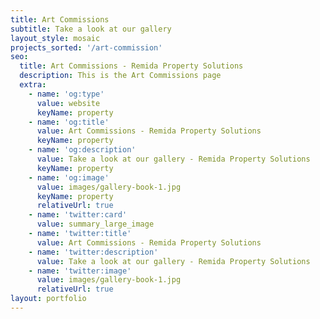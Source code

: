 ```yaml
---
title: Art Commissions
subtitle: Take a look at our gallery
layout_style: mosaic
projects_sorted: '/art-commission'
seo:
  title: Art Commissions - Remida Property Solutions
  description: This is the Art Commissions page
  extra:
    - name: 'og:type'
      value: website
      keyName: property
    - name: 'og:title'
      value: Art Commissions - Remida Property Solutions
      keyName: property
    - name: 'og:description'
      value: Take a look at our gallery - Remida Property Solutions
      keyName: property
    - name: 'og:image'
      value: images/gallery-book-1.jpg
      keyName: property
      relativeUrl: true
    - name: 'twitter:card'
      value: summary_large_image
    - name: 'twitter:title'
      value: Art Commissions - Remida Property Solutions
    - name: 'twitter:description'
      value: Take a look at our gallery - Remida Property Solutions
    - name: 'twitter:image'
      value: images/gallery-book-1.jpg
      relativeUrl: true
layout: portfolio
---
```


